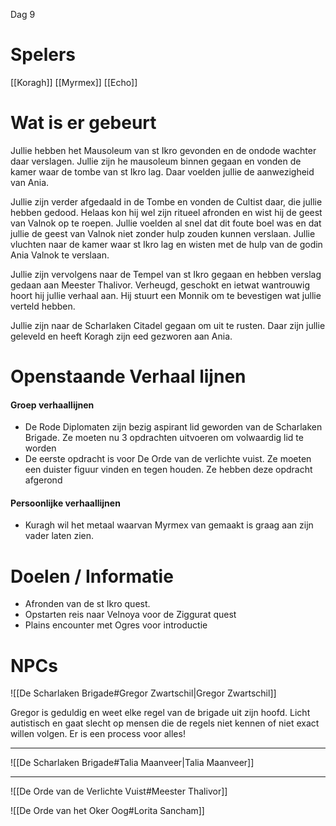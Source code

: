 Dag 9

# Spelers
[[Koragh]]
[[Myrmex]]
[[Echo]]

# Wat is er gebeurt

Jullie hebben het Mausoleum van st Ikro gevonden en de ondode wachter daar verslagen. Jullie zijn he mausoleum binnen gegaan en vonden de kamer waar de tombe van st Ikro lag. Daar voelden jullie de aanwezigheid van Ania.

Jullie zijn verder afgedaald in de Tombe en vonden de Cultist daar, die jullie hebben gedood. Helaas kon hij wel zijn ritueel afronden en wist hij de geest van Valnok op te roepen. Jullie voelden al snel dat dit foute boel was en dat jullie de geest van Valnok niet zonder hulp zouden kunnen verslaan. Jullie vluchten naar de kamer waar st Ikro lag en wisten met de hulp van de godin Ania Valnok te verslaan.

Jullie zijn vervolgens naar de Tempel van st Ikro gegaan en hebben verslag gedaan aan Meester Thalivor. Verheugd, geschokt en ietwat wantrouwig hoort hij jullie verhaal aan. Hij stuurt een Monnik om te bevestigen wat jullie verteld hebben.

Jullie zijn naar de Scharlaken Citadel gegaan om uit te rusten. Daar zijn jullie geleveld en heeft Koragh zijn eed gezworen aan Ania.


# Openstaande Verhaal lijnen

#### Groep verhaallijnen
- De Rode Diplomaten zijn bezig aspirant lid geworden van de Scharlaken Brigade. Ze moeten nu 3 opdrachten uitvoeren om volwaardig lid te worden
- De eerste opdracht is voor De Orde van de verlichte vuist. Ze moeten een duister figuur vinden en tegen houden. Ze hebben deze opdracht afgerond

#### Persoonlijke verhaallijnen
- Kuragh wil het metaal waarvan Myrmex van gemaakt is graag aan zijn vader laten zien.



# Doelen / Informatie
- Afronden van de st Ikro quest.
- Opstarten reis naar Velnoya voor de Ziggurat quest
- Plains encounter met Ogres voor introductie 


# NPCs
![[De Scharlaken Brigade#Gregor Zwartschil|Gregor Zwartschil]]

Gregor is geduldig en weet elke regel van de brigade uit zijn hoofd. Licht autistisch en gaat slecht op mensen die de regels niet kennen of niet exact willen volgen. Er is een process voor alles!

---

![[De Scharlaken Brigade#Talia Maanveer|Talia Maanveer]]

---

![[De Orde van de Verlichte Vuist#Meester Thalivor]]

![[De Orde van het Oker Oog#Lorita Sancham]]
